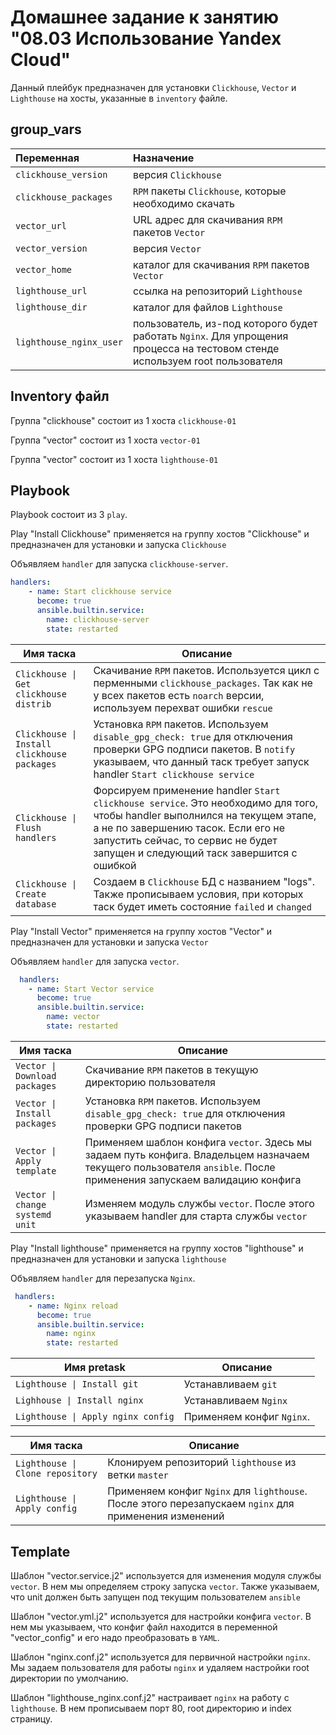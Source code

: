# Домашнее задание к занятию "08.03 Использование Yandex Cloud"

Данный плейбук предназначен для установки `Clickhouse`, `Vector` и `Lighthouse` на хосты, указанные в `inventory` файле.

## group_vars

| Переменная  | Назначение  |
|:---|:---|
| `clickhouse_version` | версия `Clickhouse` |
| `clickhouse_packages` | `RPM` пакеты `Clickhouse`, которые необходимо скачать |
| `vector_url` | URL адрес для скачивания `RPM` пакетов `Vector` |
| `vector_version` | версия `Vector` |
| `vector_home` | каталог для скачивания `RPM` пакетов `Vector` |
| `lighthouse_url` | ссылка на репозиторий `Lighthouse` |
| `lighthouse_dir` | каталог для файлов `Lighthouse` |
| `lighthouse_nginx_user` | пользователь, из-под которого будет работать `Nginx`. Для упрощения процесса на тестовом стенде используем root пользователя|

## Inventory файл

Группа "clickhouse" состоит из 1 хоста `clickhouse-01`

Группа "vector" состоит из 1 хоста `vector-01`

Группа "vector" состоит из 1 хоста `lighthouse-01`

## Playbook

Playbook состоит из 3 `play`.

Play "Install Clickhouse" применяется на группу хостов "Clickhouse" и предназначен для установки и запуска `Clickhouse`

Объявляем `handler` для запуска `clickhouse-server`.

```yaml
handlers:
    - name: Start clickhouse service
      become: true
      ansible.builtin.service:
        name: clickhouse-server
        state: restarted
```

| Имя таска | Описание |
|--------------|---------|
| `Clickhouse \| Get clickhouse distrib` | Скачивание `RPM` пакетов. Используется цикл с перменными `clickhouse_packages`. Так как не у всех пакетов есть `noarch` версии, используем перехват ошибки `rescue` |
| `Clickhouse \| Install clickhouse packages` | Установка `RPM` пакетов. Используем `disable_gpg_check: true` для отключения проверки GPG подписи пакетов. В `notify` указываем, что данный таск требует запуск handler `Start clickhouse service` |
| `Clickhouse \| Flush handlers` | Форсируем применение handler `Start clickhouse service`. Это необходимо для того, чтобы handler выполнился на текущем этапе, а не по завершению тасок. Если его не запустить сейчас, то сервис не будет запущен и следующий таск завершится с ошибкой |
| `Clickhouse \| Create database` | Создаем в `Clickhouse` БД с названием "logs". Также прописываем условия, при которых таск будет иметь состояние `failed` и `changed` |

Play "Install Vector" применяется на группу хостов "Vector" и предназначен для установки и запуска `Vector`

Объявляем `handler` для запуска `vector`.

```yaml
  handlers:
    - name: Start Vector service
      become: true
      ansible.builtin.service:
        name: vector
        state: restarted
```

| Имя таска | Описание |
|--------------|---------|
| `Vector \| Download packages` | Скачивание `RPM` пакетов в текущую директорию пользователя |
| `Vector \| Install packages` | Установка `RPM` пакетов. Используем `disable_gpg_check: true` для отключения проверки GPG подписи пакетов |
| `Vector \| Apply template` | Применяем шаблон конфига `vector`. Здесь мы задаем путь конфига. Владельцем назначаем текущего пользователя `ansible`. После применения запускаем валидацию конфига |
| `Vector \| change systemd unit` | Изменяем модуль службы `vector`. После этого указываем handler для старта службы `vector` |

Play "Install lighthouse" применяется на группу хостов "lighthouse" и предназначен для установки и запуска `lighthouse`

Объявляем `handler` для перезапуска `Nginx`.

```yaml
 handlers:
    - name: Nginx reload
      become: true
      ansible.builtin.service:
        name: nginx
        state: restarted
```
| Имя pretask | Описание |
|--------------|---------|
| `Lighthouse \| Install git` | Устанавливаем `git` |
| `Lighhouse \| Install nginx` | Устанавливаем `Nginx` |
| `Lighthouse \| Apply nginx config` | Применяем конфиг `Nginx`. |

| Имя таска | Описание |
|--------------|---------|
| `Lighthouse \| Clone repository` | Клонируем репозиторий `lighthouse` из ветки `master` |
| `Lighthouse \| Apply config` | Применяем конфиг `Nginx` для `lighthouse`. После этого перезапускаем `nginx` для применения изменений |


## Template

Шаблон "vector.service.j2" используется для изменения модуля службы `vector`. В нем мы определяем строку запуска `vector`. Также указываем, что unit должен быть запущен под текущим пользователем `ansible`

Шаблон "vector.yml.j2" используется для настройки конфига `vector`. В нем мы указываем, что конфиг файл находится в переменной "vector_config" и его надо преобразовать в `YAML`.

Шаблон "nginx.conf.j2" используется для первичной настройки `nginx`. Мы задаем пользователя для работы `nginx` и удаляем настройки root директории по умолчанию.

Шаблон "lighthouse_nginx.conf.j2" настраивает `nginx` на работу с `lighthouse`. В нем прописываем порт 80, root директорию и index страницу.

